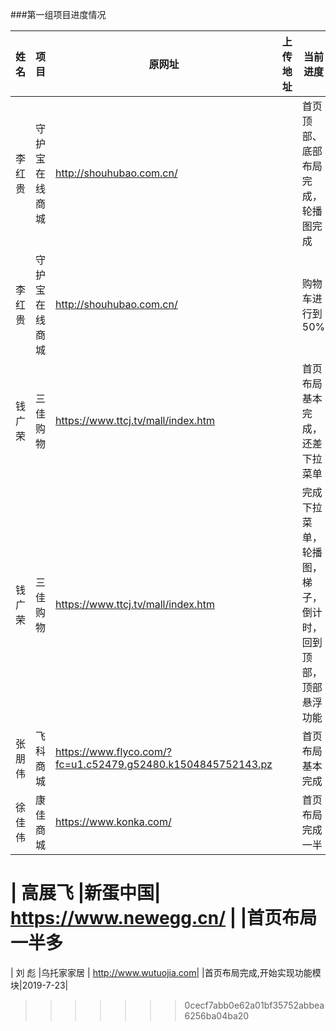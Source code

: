 ###第一组项目进度情况

| 姓名  | 项目 | 原网址 | 上传地址 | 当前进度 | 预计所需工时 |记录日期|
| :-----:|-----| ---- |----|----|:----:|----|
| 李红贵 |守护宝在线商城| http://shouhubao.com.cn/ |                                       |首页顶部、底部布局完成，轮播图完成 |50|2019-07-22|
| 李红贵 |守护宝在线商城| http://shouhubao.com.cn/ |                                       |购物车进行到50% |40|2019-07-23|
| 钱广荣 |三佳购物     | https://www.ttcj.tv/mall/index.htm |                             |首页布局基本完成，还差下拉菜单
| 钱广荣 |三佳购物     | https://www.ttcj.tv/mall/index.htm |    |完成下拉菜单，轮播图，梯子，倒计时，回到顶部，顶部悬浮功能 | 2019-7-23|
| 张朋伟 |飞科商城     | https://www.flyco.com/?fc=u1.c52479.g52480.k1504845752143.pz|    |首页布局基本完成
| 徐佳伟 |康佳商城     | https://www.konka.com/|                                          |首页布局完成一半

| 高展飞 |新蛋中国| https://www.newegg.cn/ |                                 |首页布局一半多
=======
| 刘  彪 |乌托家家居   | http://www.wutuojia.com|                                         |首页布局完成,开始实现功能模块|2019-7-23|
>>>>>>> 0cecf7abb0e62a01bf35752abbea6256ba04ba20
